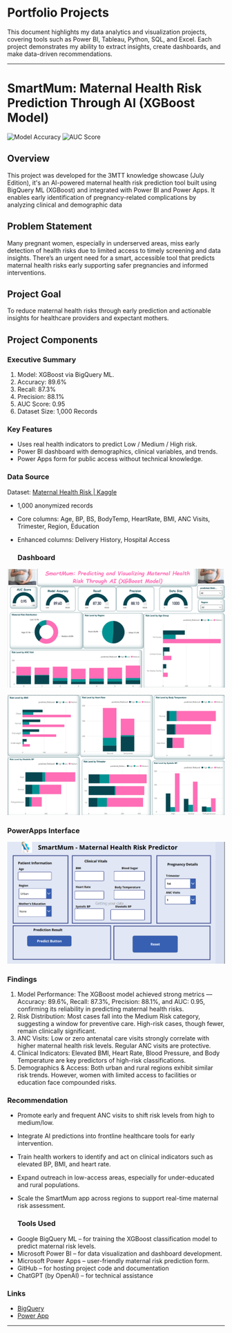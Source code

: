 # Portfolio Projects

This document highlights my data analytics and visualization projects, covering tools such as Power BI, Tableau, Python, SQL, and Excel. Each project demonstrates my ability to extract insights, create dashboards, and make data-driven recommendations.

---

# SmartMum: Maternal Health Risk Prediction Through AI (XGBoost Model)
![Model Accuracy](https://img.shields.io/badge/Accuracy-89.6%25-brightgreen)
![AUC Score](https://img.shields.io/badge/AUC-0.95-blue)

## Overview
This project was developed for the 3MTT knowledge showcase (July Edition), it's an AI-powered maternal health risk prediction tool built using BigQuery ML (XGBoost) and integrated with Power BI and Power Apps. It enables early identification of pregnancy-related complications by analyzing clinical and demographic data

## Problem Statement 
Many pregnant women, especially in underserved areas, miss early detection of health risks due to limited access to timely screening and data insights. There’s an urgent need for a smart, accessible tool that predicts maternal health risks early  supporting safer pregnancies and informed interventions.

## Project Goal
To reduce maternal health risks through early prediction and actionable insights for healthcare providers and expectant mothers.

## Project Components
### Executive Summary
1. Model: XGBoost via BigQuery ML.
2. Accuracy: 89.6%
3. 	Recall: 87.3%
4. Precision: 88.1%
5. AUC Score: 0.95
6. Dataset Size: 1,000 Records
###  Key Features
- Uses real health indicators to predict Low / Medium / High risk.
- Power BI dashboard with demographics, clinical variables, and trends.
- Power Apps form for public access without technical knowledge.

### Data Source
Dataset: [Maternal Health Risk | Kaggle](...)
- 1,000 anonymized records  
- Core columns: Age, BP, BS, BodyTemp, HeartRate, BMI, ANC Visits, Trimester, Region, Education  
- Enhanced columns: Delivery History, Hospital Access

  ### Dashboard
  
![Screenshot](https://github.com/Temitopeadep/SmartMum--Maternal-Health-Risk-Prediction/blob/main/dashboard1.png)

![Screenshot](https://github.com/Temitopeadep/SmartMum--Maternal-Health-Risk-Prediction/blob/main/dashboard2.png)

### PowerApps Interface

![Screenshot](https://github.com/Temitopeadep/SmartMum--Maternal-Health-Risk-Prediction/blob/main/powerapp%20interface.png)

### Findings
1. Model Performance: The XGBoost model achieved strong metrics — Accuracy: 89.6%, Recall: 87.3%, Precision: 88.1%, and AUC: 0.95, confirming its reliability in predicting maternal health risks.
2. Risk Distribution: Most cases fall into the Medium Risk category, suggesting a window for preventive care. High-risk cases, though fewer, remain clinically significant.
3. ANC Visits: Low or zero antenatal care visits strongly correlate with higher maternal health risk levels. Regular ANC visits are protective.
4. Clinical Indicators: Elevated BMI, Heart Rate, Blood Pressure, and Body Temperature are key predictors of high-risk classifications.
5. Demographics & Access: Both urban and rural regions exhibit similar risk trends. However, women with limited access to facilities or education face compounded risks.

### Recommendation
* Promote early and frequent ANC visits to shift risk levels from high to medium/low.
* Integrate AI predictions into frontline healthcare tools for early intervention.
* Train health workers to identify and act on clinical indicators such as elevated BP, BMI, and heart rate.
* Expand outreach in low-access areas, especially for under-educated and rural populations.
* Scale the SmartMum app across regions to support real-time maternal risk assessment.

  ###  Tools Used
- Google BigQuery ML – for training the XGBoost classification model to predict maternal risk levels.
- Microsoft Power BI – for data visualization and dashboard development.
- Microsoft Power Apps – user-friendly maternal risk prediction form.
- GitHub – for hosting project code and documentation
- ChatGPT (by OpenAI) – for technical assistance

### Links
- [BigQuery](https://console.cloud.google.com/bigquery?sq=954458391922:ad90499052664c02a6328e99d623c19f)
- [Power App](https://apps.powerapps.com/play/e/default-18f15a3f-ea52-4261-b725-0b0f0d1bab03/a/3f4e200a-5ef6-4243-a44a-16aac7ab0a22?tenantId=18f15a3f-ea52-4261-b725-0b0f0d1bab03&hint=19c11dff-6196-48df-8786-c149e04f3516&source=sharebutton&sourcetime=1752784196040)

---

